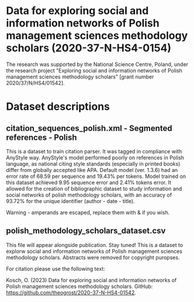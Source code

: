 # Data for exploring social and information networks of Polish management sciences methodology scholars (2020-37-N-HS4-0154)
The research was supported by the National Science Centre, Poland, under the research project 
"Exploring social and information networks of Polish management sciences methodology scholars" [grant number 2020/37/N/HS4/01542].

# Dataset descriptions
## citation_sequences_polish.xml - Segmented references - Polish
This is a dataset to train citation parser. It was tagged in compliance with AnyStyle way.
AnyStyle's model performed poorly on references in Polish language, as national citing style standards 
(especially in printed books) differ from globally accepted like APA.
Default model (ver. 1.3.6) had an error rate of 68.59 per sequence and 19.43% per tokens. 
Model trained on this dataset achieved 9.95 sequence error and 2.41% tokens error. 
It allowed for the creation of bibliographic dataset to study information and social networks of polish methodology scholars, 
with an accuracy of 93.72% for the unique identifier (author - date - title).

Warning - amperands are escaped, replace them with & if you wish.

## polish_methodology_scholars_dataset.csv
This file will appear alongside publication. Stay tuned!
This is a dataset to explorw social and information networks of Polish management sciences methodology scholars.
Abstracts were removed for copyright puropses.


For citation please use the following text:

Kosch, O. (2023) Data for exploring social and information networks of Polish management sciences methodology scholars. GitHub: https://github.com/theogrost/2020-37-N-HS4-01542.
